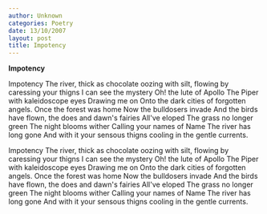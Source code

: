```yaml
---
author: Unknown
categories: Poetry
date: 13/10/2007
layout: post
title: Impotency
---
```


**Impotency**

Impotency
The river, thick as chocolate
oozing with silt, flowing by
caressing your thigns
I can see the mystery
Oh! the lute of Apollo
The Piper with kaleidoscope eyes
Drawing me on
Onto the dark cities
of forgotten angels.
Once the forest was home
Now the bulldosers invade
And the birds have flown,
the does and dawn's fairies
All've eloped
The grass no longer green
The night blooms wither
Calling your names of Name
The river has long gone
And with it your sensous thigns
cooling in the gentle currents.

Impotency
The river, thick as chocolate
oozing with silt, flowing by
caressing your thigns
I can see the mystery
Oh! the lute of Apollo
The Piper with kaleidoscope eyes
Drawing me on
Onto the dark cities
of forgotten angels.
Once the forest was home
Now the bulldosers invade
And the birds have flown,
the does and dawn's fairies
All've eloped
The grass no longer green
The night blooms wither
Calling your names of Name
The river has long gone
And with it your sensous thigns
cooling in the gentle currents.
